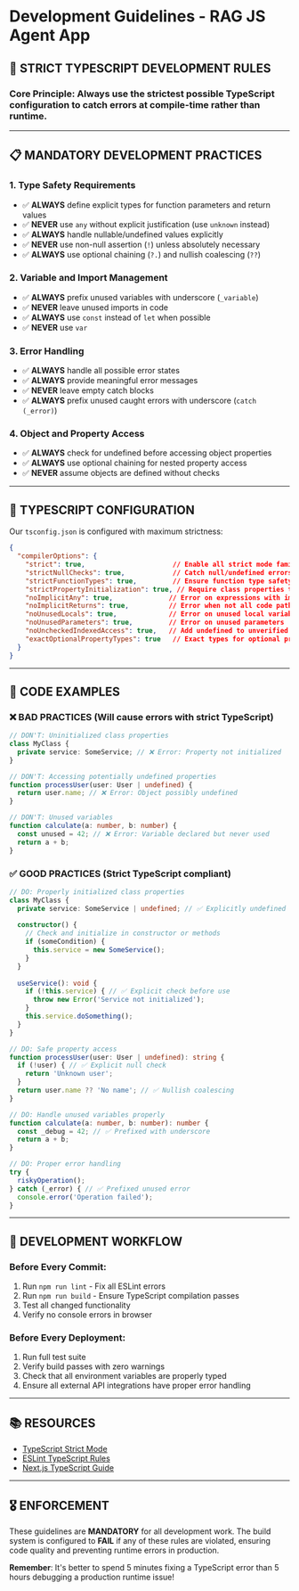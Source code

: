 # Development Guidelines - RAG JS Agent App

## 🎯 **STRICT TYPESCRIPT DEVELOPMENT RULES**

### **Core Principle**: Always use the strictest possible TypeScript configuration to catch errors at compile-time rather than runtime.

---

## 📋 **MANDATORY DEVELOPMENT PRACTICES**

### 1. **Type Safety Requirements**
- ✅ **ALWAYS** define explicit types for function parameters and return values
- ✅ **NEVER** use `any` without explicit justification (use `unknown` instead)
- ✅ **ALWAYS** handle nullable/undefined values explicitly
- ✅ **NEVER** use non-null assertion (`!`) unless absolutely necessary
- ✅ **ALWAYS** use optional chaining (`?.`) and nullish coalescing (`??`)

### 2. **Variable and Import Management**
- ✅ **ALWAYS** prefix unused variables with underscore (`_variable`)
- ✅ **NEVER** leave unused imports in code
- ✅ **ALWAYS** use `const` instead of `let` when possible
- ✅ **NEVER** use `var`

### 3. **Error Handling**
- ✅ **ALWAYS** handle all possible error states
- ✅ **ALWAYS** provide meaningful error messages
- ✅ **NEVER** leave empty catch blocks
- ✅ **ALWAYS** prefix unused caught errors with underscore (`catch (_error)`)

### 4. **Object and Property Access**
- ✅ **ALWAYS** check for undefined before accessing object properties
- ✅ **ALWAYS** use optional chaining for nested property access
- ✅ **NEVER** assume objects are defined without checks

---

## 🔧 **TYPESCRIPT CONFIGURATION**

Our `tsconfig.json` is configured with maximum strictness:

```json
{
  "compilerOptions": {
    "strict": true,                      // Enable all strict mode family options
    "strictNullChecks": true,            // Catch null/undefined errors
    "strictFunctionTypes": true,         // Ensure function type safety
    "strictPropertyInitialization": true, // Require class properties to be initialized
    "noImplicitAny": true,              // Error on expressions with implied 'any'
    "noImplicitReturns": true,          // Error when not all code paths return
    "noUnusedLocals": true,             // Error on unused local variables
    "noUnusedParameters": true,         // Error on unused parameters
    "noUncheckedIndexedAccess": true,   // Add undefined to unverified index access
    "exactOptionalPropertyTypes": true   // Exact types for optional properties
  }
}
```

---

## 📝 **CODE EXAMPLES**

### ❌ **BAD PRACTICES** (Will cause errors with strict TypeScript)

```typescript
// DON'T: Uninitialized class properties
class MyClass {
  private service: SomeService; // ❌ Error: Property not initialized
}

// DON'T: Accessing potentially undefined properties
function processUser(user: User | undefined) {
  return user.name; // ❌ Error: Object possibly undefined
}

// DON'T: Unused variables
function calculate(a: number, b: number) {
  const unused = 42; // ❌ Error: Variable declared but never used
  return a + b;
}
```

### ✅ **GOOD PRACTICES** (Strict TypeScript compliant)

```typescript
// DO: Properly initialized class properties
class MyClass {
  private service: SomeService | undefined; // ✅ Explicitly undefined
  
  constructor() {
    // Check and initialize in constructor or methods
    if (someCondition) {
      this.service = new SomeService();
    }
  }
  
  useService(): void {
    if (!this.service) { // ✅ Explicit check before use
      throw new Error('Service not initialized');
    }
    this.service.doSomething();
  }
}

// DO: Safe property access
function processUser(user: User | undefined): string {
  if (!user) { // ✅ Explicit null check
    return 'Unknown user';
  }
  return user.name ?? 'No name'; // ✅ Nullish coalescing
}

// DO: Handle unused variables properly
function calculate(a: number, b: number): number {
  const _debug = 42; // ✅ Prefixed with underscore
  return a + b;
}

// DO: Proper error handling
try {
  riskyOperation();
} catch (_error) { // ✅ Prefixed unused error
  console.error('Operation failed');
}
```

---

## 🚀 **DEVELOPMENT WORKFLOW**

### **Before Every Commit:**
1. Run `npm run lint` - Fix all ESLint errors
2. Run `npm run build` - Ensure TypeScript compilation passes
3. Test all changed functionality
4. Verify no console errors in browser

### **Before Every Deployment:**
1. Run full test suite
2. Verify build passes with zero warnings
3. Check that all environment variables are properly typed
4. Ensure all external API integrations have proper error handling

---

## 📚 **RESOURCES**

- [TypeScript Strict Mode](https://www.typescriptlang.org/tsconfig#strict)
- [ESLint TypeScript Rules](https://typescript-eslint.io/rules/)
- [Next.js TypeScript Guide](https://nextjs.org/docs/basic-features/typescript)

---

## 🎖️ **ENFORCEMENT**

These guidelines are **MANDATORY** for all development work. The build system is configured to **FAIL** if any of these rules are violated, ensuring code quality and preventing runtime errors in production.

**Remember**: It's better to spend 5 minutes fixing a TypeScript error than 5 hours debugging a production runtime issue!
